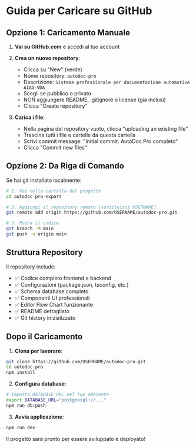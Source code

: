 # Guida per Caricare su GitHub

## Opzione 1: Caricamento Manuale

1. **Vai su GitHub.com** e accedi al tuo account
2. **Crea un nuovo repository**:
   - Clicca su "New" (verde)
   - Nome repository: `autodoc-pro`
   - Descrizione: `Sistema professionale per documentazione automotive AIAG-VDA`
   - Scegli se pubblico o privato
   - NON aggiungere README, .gitignore o license (già inclusi)
   - Clicca "Create repository"

3. **Carica i file**:
   - Nella pagina del repository vuoto, clicca "uploading an existing file"
   - Trascina tutti i file e cartelle da questa cartella
   - Scrivi commit message: "Initial commit: AutoDoc Pro completo"
   - Clicca "Commit new files"

## Opzione 2: Da Riga di Comando

Se hai git installato localmente:

```bash
# 1. Vai nella cartella del progetto
cd autodoc-pro-export

# 2. Aggiungi il repository remoto (sostituisci USERNAME)
git remote add origin https://github.com/USERNAME/autodoc-pro.git

# 3. Pusha il codice
git branch -M main
git push -u origin main
```

## Struttura Repository

Il repository include:
- ✅ Codice completo frontend e backend
- ✅ Configurazioni (package.json, tsconfig, etc.)
- ✅ Schema database completo
- ✅ Componenti UI professionali
- ✅ Editor Flow Chart funzionante
- ✅ README dettagliato
- ✅ Git history inizializzato

## Dopo il Caricamento

1. **Clona per lavorare**:
```bash
git clone https://github.com/USERNAME/autodoc-pro.git
cd autodoc-pro
npm install
```

2. **Configura database**:
```bash
# Imposta DATABASE_URL nel tuo ambiente
export DATABASE_URL="postgresql://..."
npm run db:push
```

3. **Avvia applicazione**:
```bash
npm run dev
```

Il progetto sarà pronto per essere sviluppato e deployato!